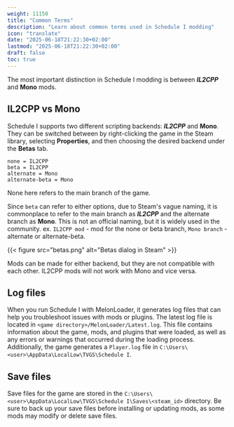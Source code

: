 ```yaml
---
weight: 11150
title: "Common Terms"
description: "Learn about common terms used in Schedule I modding"
icon: "translate"
date: "2025-06-18T21:22:30+02:00"
lastmod: "2025-06-18T21:22:30+02:00"
draft: false
toc: true
---
```


The most important distinction in Schedule I modding is between ***IL2CPP*** and **Mono** mods.

## IL2CPP vs Mono
Schedule I supports two different scripting backends: ***IL2CPP*** and **Mono**.
They can be switched between by right-clicking the game in the Steam library, selecting **Properties**, and then choosing the desired backend under the **Betas** tab.
```ansi
none = IL2CPP
beta = IL2CPP
alternate = Mono
alternate-beta = Mono
```
None here refers to the main branch of the game.

Since `beta` can refer to either options, due to Steam's vague naming, it is commonplace to refer to the main branch as ***IL2CPP*** and the alternate branch as **Mono**. This is not an official naming, but it is widely used in the community. ex. `IL2CPP mod` - mod for the none or beta branch, `Mono branch` - alternate or alternate-beta.

{{< figure src="betas.png" alt="Betas dialog in Steam" >}}

Mods can be made for either backend, but they are not compatible with each other. IL2CPP mods will not work with Mono and vice versa.

## Log files
When you run Schedule I with MelonLoader, it generates log files that can help you troubleshoot issues with mods or plugins. The latest log file is located in `<game directory>/MelonLoader/Latest.log`. This file contains information about the game, mods, and plugins that were loaded, as well as any errors or warnings that occurred during the loading process. Additionally, the game generates a `Player.log` file in `C:\Users\<user>\AppData\LocalLow\TVGS\Schedule I`.

## Save files
Save files for the game are stored in the `C:\Users\<user>\AppData\LocalLow\TVGS\Schedule I\Saves\<steam_id>` directory. Be sure to back up your save files before installing or updating mods, as some mods may modify or delete save files.
